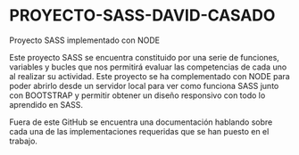 # PROYECTO-SASS-DAVID-CASADO
Proyecto SASS implementado con NODE

Este proyecto SASS se encuentra constituido por una serie de funciones, variables y bucles que nos permitirá evaluar las competencias de cada uno al realizar su actividad. Este proyecto se ha complementado con NODE para poder abrirlo desde un servidor local para ver como funciona SASS junto con BOOTSTRAP y permitir obtener un diseño responsivo con todo lo aprendido en SASS.

Fuera de este GitHub se encuentra una documentación hablando sobre cada una de las implementaciones requeridas que se han puesto en el trabajo.
